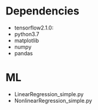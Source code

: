 # Dependencies
* tensorflow2.1.0: 
* python3.7
* matplotlib
* numpy
* pandas

# ML
* LinearRegression_simple.py
* NonlinearRegression_simple.py